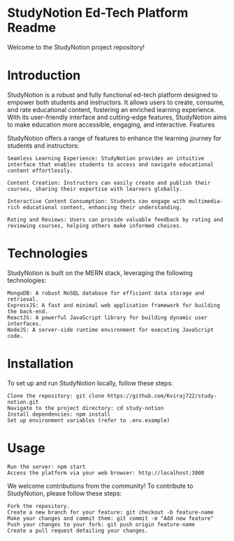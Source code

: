 # StudyNotion Ed-Tech Platform Readme

Welcome to the StudyNotion project repository!

# Introduction

StudyNotion is a robust and fully functional ed-tech platform designed to empower both students and instructors. It allows users to create, consume, and rate educational content, fostering an enriched learning experience. With its user-friendly interface and cutting-edge features, StudyNotion aims to make education more accessible, engaging, and interactive.
Features

StudyNotion offers a range of features to enhance the learning journey for students and instructors:

    Seamless Learning Experience: StudyNotion provides an intuitive interface that enables students to access and navigate educational content effortlessly.

    Content Creation: Instructors can easily create and publish their courses, sharing their expertise with learners globally.

    Interactive Content Consumption: Students can engage with multimedia-rich educational content, enhancing their understanding.

    Rating and Reviews: Users can provide valuable feedback by rating and reviewing courses, helping others make informed choices.

# Technologies

StudyNotion is built on the MERN stack, leveraging the following technologies:

    MongoDB: A robust NoSQL database for efficient data storage and retrieval.
    ExpressJS: A fast and minimal web application framework for building the back-end.
    ReactJS: A powerful JavaScript library for building dynamic user interfaces.
    NodeJS: A server-side runtime environment for executing JavaScript code.

# Installation

To set up and run StudyNotion locally, follow these steps:

    Clone the repository: git clone https://github.com/Kviraj722/study-notion.git
    Navigate to the project directory: cd study-notion
    Install dependencies: npm install
    Set up environment variables (refer to .env.example)

# Usage

    Run the server: npm start
    Access the platform via your web browser: http://localhost:3000


We welcome contributions from the community! To contribute to StudyNotion, please follow these steps:

    Fork the repository.
    Create a new branch for your feature: git checkout -b feature-name
    Make your changes and commit them: git commit -m "Add new feature"
    Push your changes to your fork: git push origin feature-name
    Create a pull request detailing your changes.
